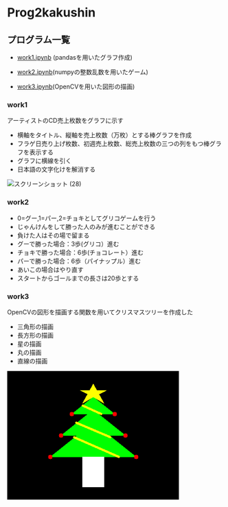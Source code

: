 # Prog2kakushin
## プログラム一覧
- [work1.ipynb](https://github.com/moomoka/Prog2kakushin/blob/main/work1.ipynb) (pandasを用いたグラフ作成)

- [work2.ipynb](https://github.com/moomoka/Prog2kakushin/blob/main/work2.ipynb)(numpyの整数乱数を用いたゲーム)

- [work3.ipynb](https://github.com/moomoka/Prog2kakushin/blob/main/work3.ipynb)(OpenCVを用いた図形の描画)

### work1
アーティストのCD売上枚数をグラフに示す

- 横軸をタイトル、縦軸を売上枚数（万枚）とする棒グラフを作成
- フラゲ日売り上げ枚数、初週売上枚数、総売上枚数の三つの列をもつ棒グラフを表示する
- グラフに横線を引く
- 日本語の文字化けを解消する

![スクリーンショット (28)](https://user-images.githubusercontent.com/120358223/214775418-dbf7f737-4c01-43b5-b394-0b4d2cb10ac2.png)

### work2
- 0=グー,1=パー,2=チョキとしてグリコゲームを行う
- じゃんけんをして勝った人のみが進むことができる
- 負けた人はその場で留まる
- グーで勝った場合：3歩(グリコ）進む
- チョキで勝った場合：6歩(チョコレート）進む
- パーで勝った場合：6歩（パイナップル）進む
- あいこの場合はやり直す
- スタートからゴールまでの長さは20歩とする

### work3
OpenCVの図形を描画する関数を用いてクリスマスツリーを作成した
- 三角形の描画
- 長方形の描画
- 星の描画
- 丸の描画
- 直線の描画



![クリスマスツリー.png](https://github.com/moomoka/Prog2kakushin/blob/main/%E3%82%AF%E3%83%AA%E3%82%B9%E3%83%9E%E3%82%B9%E3%83%84%E3%83%AA%E3%83%BC.png)


